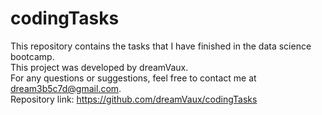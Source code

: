 # codingTasks
This repository contains the tasks that I have finished in the data science bootcamp.
<br>This project was developed by dreamVaux.
<br>For any questions or suggestions, feel free to contact me at dream3b5c7d@gmail.com.
<br>Repository link: https://github.com/dreamVaux/codingTasks
